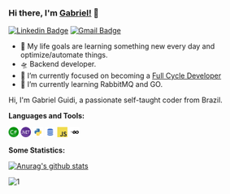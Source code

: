 ### Hi there, I'm [Gabriel!](https://github.com/GabrielGuidi) 👋

[![Linkedin Badge](https://img.shields.io/badge/-Gabriel%20Guidi-6633cc?style=flat-square&logo=Linkedin&logoColor=white&link=https://www.linkedin.com/in/gabrielguidi/)](https://www.linkedin.com/in/gabrielguidi/) 
[![Gmail Badge](https://img.shields.io/badge/-gabrielguidi1991@gmail.com-6633cc?style=flat-square&logo=Gmail&logoColor=white&link=mailto:gabrielguidi1991@gmail.com)](mailto:gabrielguidi1991@gmail.com)

- 🌌 My life goals are learning something new every day and optimize/automate things.
- 🛸 Backend developer.
- 🔭 I’m currently focused on becoming a [Full Cycle Developer](https://evento.avancadev.com.br/lancamento/)
- 🌱 I’m currently learning RabbitMQ and GO.

Hi, I'm Gabriel Guidi, a passionate self-taught coder from Brazil.


**Languages and Tools:**  

<code><img height="20" src="https://raw.githubusercontent.com/github/explore/80688e429a7d4ef2fca1e82350fe8e3517d3494d/topics/csharp/csharp.png"></code>
<code><img height="20" src="https://raw.githubusercontent.com/github/explore/80688e429a7d4ef2fca1e82350fe8e3517d3494d/topics/dotnet/dotnet.png"></code>
<code><img height="20" src="https://raw.githubusercontent.com/github/explore/80688e429a7d4ef2fca1e82350fe8e3517d3494d/topics/python/python.png"></code>
<code><img height="20" src="https://raw.githubusercontent.com/github/explore/80688e429a7d4ef2fca1e82350fe8e3517d3494d/topics/sql/sql.png"></code>
<code><img height="20" src="https://raw.githubusercontent.com/github/explore/80688e429a7d4ef2fca1e82350fe8e3517d3494d/topics/javascript/javascript.png"></code>
<code><img height="20" src="https://raw.githubusercontent.com/github/explore/80688e429a7d4ef2fca1e82350fe8e3517d3494d/topics/go/go.png"></code>   


**Some Statistics:**

[![Anurag's github stats](https://github-readme-stats.vercel.app/api?username=gabrielguidi&theme=calm)](https://github.com/anuraghazra/github-readme-stats)

![1](https://github-readme-stats.vercel.app/api/top-langs/?username=gabrielguidi&theme=calm)

